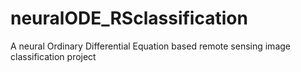 # neuralODE_RSclassification
A neural Ordinary Differential Equation based remote sensing image classification project
